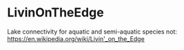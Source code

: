 # LivinOnTheEdge
Lake connectivity for aquatic and semi-aquatic species
not: https://en.wikipedia.org/wiki/Livin'_on_the_Edge